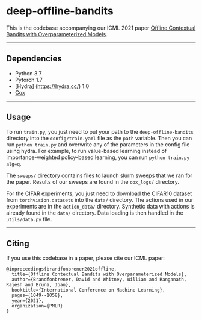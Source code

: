 # deep-offline-bandits

This is the codebase accompanying our ICML 2021 paper [Offline Contextual Bandits with Overparameterized Models](https://arxiv.org/pdf/2006.15368.pdf).

---

## Dependencies

- Python 3.7
- Pytorch 1.7
- [Hydra] (https://hydra.cc/) 1.0
- [Cox](https://cox.readthedocs.io/en/latest/) 

---

## Usage

To run `train.py`, you just need to put your path to the `deep-offline-bandits` directory into the `config/train.yaml` file as the `path` variable. Then you can run `python train.py` and overwrite any of the parameters in the config file using hydra. For example, to run value-based learning instead of importance-weighted policy-based learning, you can run `python train.py alg=q`.

The `sweeps/` directory contains files to launch slurm sweeps that we ran for the paper. Results of our sweeps are found in the `cox_logs/` directory. 

For the CIFAR experiments, you just need to download the CIFAR10 dataset from `torchvision.datasets` into the `data/` directory. The actions used in our experiments are in the `action_data/` directory. Synthetic data with actions is already found in the `data/` directory. Data loading is then handled in the `utils/data.py` file. 

---
## Citing

If you use this codebase in a paper, please cite our ICML paper:

```
@inproceedings{brandfonbrener2021offline,
  title={Offline Contextual Bandits with Overparameterized Models},
  author={Brandfonbrener, David and Whitney, William and Ranganath, Rajesh and Bruna, Joan},
  booktitle={International Conference on Machine Learning},
  pages={1049--1058},
  year={2021},
  organization={PMLR}
}
```